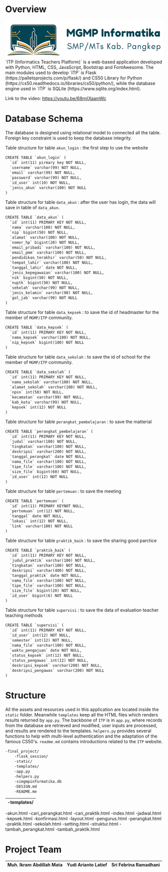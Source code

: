 # Overview
<img src="./static/images/logo_panjang.png" height="120px">
`ITP (Informatics Teachers Platform)` is a web-based application developed with Python, HTML, CSS, JavaScript, Bootstrap and FontAwesome. The main modules used to develop `ITP` is Flask (https://palletsprojects.com/p/flask/) and CS50 Library for Python (https://cs50.readthedocs.io/libraries/cs50/python/), while the database engine used in `ITP` is SQLite (https://www.sqlite.org/index.html).

Link to the video: https://youtu.be/68mjlXaamWc

# Database Schema
The database is designed using relational model to connected all the table. Foreign key constraint is used to keep the database integrity.

Table structure for table `akun_login` : the first step to use the website 

    CREATE TABLE `akun_login` (
      `id` int(11) pirmary key NOT NULL,
      `username` varchar(99) NOT NULL,
      `email` varchar(99) NOT NULL,
      `password` varchar(99) NOT NULL,
      `id_user` int(10) NOT NULL,
      `jenis_akun` varchar(100) NOT NULL
    )

Table structure for table `data_akun` : after the user has login, the data will save in table of `data_akun`.

	CREATE TABLE `data_akun` (
	  `id` int(11) PRIMARY KEY NOT NULL,
	  `nama` varchar(100) NOT NULL,
	  `nip` bigint(50) NOT NULL,
	  `alamat` varchar(100) NOT NULL,
	  `nomor_hp` bigint(20) NOT NULL,
	  `email_pribadi` varchar(100) NOT NULL,
	  `email_pmm` varchar(100) NOT NULL,
	  `pendidikan_terakhir` varchar(50) NOT NULL,
	  `tempat_lahir` varchar(100) NOT NULL,
	  `tanggal_lahir` date NOT NULL,
	  `jenis_kepegawaian` varchar(100) NOT NULL,
	  `nik` bigint(50) NOT NULL,
	  `nuptk` bigint(50) NOT NULL,
	  `sekolah` varchar(99) NOT NULL,
	  `jenis_kelamin` varchar(90) NOT NULL,
	  `gol_jab` varchar(99) NOT NULL
	)

Table structure for table `data_kepsek` : to save the id of headmaster for the member of `MGMP/ITP` community.

	CREATE TABLE `data_kepsek` (
	  `id` int(11) PRIMARY KEY NOT NULL,
	  `nama_kepsek` varchar(100) NOT NULL,
	  `nip_kepsek` bigint(100) NOT NULL
	)

Table structure for table `data_sekolah` : to save the id of school for the member of `MGMP/ITP` community.

	CREATE TABLE `data_sekolah` (
	  `id` int(11) PRIMARY KEY NOT NULL,
	  `nama_sekolah` varchar(100) NOT NULL,
	  `alamat_sekolah` varchar(100) NOT NULL,
	  `npsn` int(50) NOT NULL,
	  `kecamatan` varchar(99) NOT NULL,
	  `kab_kota` varchar(99) NOT NULL,
	  `kepsek` int(12) NOT NULL
	)

Table structure for table `perangkat_pembelajaran` : to save the matterial 

	CREATE TABLE `perangkat_pembelajaran` (
	  `id` int(11) PRIMARY KEY NOT NULL,
	  `judul` varchar(100) NOT NULL,
	  `tingkatan` varchar(100) NOT NULL,
	  `deskripsi` varchar(200) NOT NULL,
   	  `tanggal_perangkat` date NOT NULL,
	  `nama_file` varchar(100) NOT NULL,
	  `tipe_file` varchar(100) NOT NULL,
	  `size_file` bigint(60) NOT NULL,
	  `id_user` int(12) NOT NULL
	)

Table structure for table `pertemuan` : to save the meeting 

	CREATE TABLE `pertemuan` (
	  `id` int(11) PRIMARY KEYNOT NULL,
	  `pertemuan` int(12) NOT NULL,
	  `tanggal` date NOT NULL,
	  `lokasi` int(12) NOT NULL,
	  `link` varchar(100) NOT NULL
	)

Table structure for table `praktik_baik` : to save the sharing good parctice

	CREATE TABLE `praktik_baik` (
	  `id` int(11) PRIMARY KEY NOT NULL,
	  `judul_praktik` varchar(100) NOT NULL,
	  `tingkatan` varchar(100) NOT NULL,
	  `deskripsi` varchar(400) NOT NULL,
	  `tanggal_praktik` date NOT NULL,
	  `nama_file` varchar(100) NOT NULL,
	  `tipe_file` varchar(100) NOT NULL,
	  `size_file` bigint(20) NOT NULL,
	  `id_user` bigint(6) NOT NULL
	)

Table structure for table `supervisi` : to save the data of evaluation teacher teaching methods

	CREATE TABLE `supervisi` (
	  `id` int(11) PRIMARY KEY NOT NULL,
	  `id_user` int(12) NOT NULL,
	  `semester` int(12) NOT NULL,
	  `nama_file` varchar(100) NOT NULL,
	  `waktu_pengajuan` date NOT NULL,
	  `status_kepsek` int(12) NOT NULL,
	  `status_pengawas` int(12) NOT NULL,
	  `deskripsi_kepsek` varchar(200) NOT NULL,
	  `deskripsi_pengawas` varchar(200) NOT NULL
	)

# Structure

All the assets and resources used in this application are located inside the `static` folder. Meanwhile `templates` keep all the HTML files which renders results returned by `app.py`.
The backbone of `ITP` is in `app.py`, where records from the database are retrieved and modified, user inputs are processed, and results are rendered to the templates.
`helpers.py` provides several functions to help with multi-level authentication and the adaptation of the famous CS50's. `readme.md` contains introductions related to the `ITP` website. 

	-final_project/
 		-flask_session/
   		-static/
	 	-templates/
   		-app.py
	 	-helpers.py
   		-simgmpinformatika.db
	 	-DESIGN.md
   		-README.me

|-templates/ |
| :--------: |
-akun.html
-cari_perangkat.html
-cari_praktik.html
-index.html
-jadwal.html
-kepsek.html
-konfirmasi.html
-layout.html
-pengurus.html
-perangkat.html
-praktik.html
-sekolah.html
-setting.html
-struktur.html
-tambah_perangkat.html
-tambah_praktik.html

# Project Team

| Muh. Ikram Abdillah Mata | Yudi Arianto Latief | Sri Febrina Ramadhani |
| :---------: | :---------: | :--------: |
